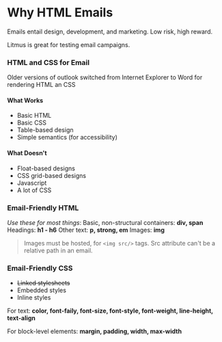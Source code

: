 # Why HTML Emails

Emails entail design, development, and marketing. Low risk, high reward.

Litmus is great for testing email campaigns.

### HTML and CSS for Email

Older versions of outlook switched from Internet Explorer to Word for rendering HTML an CSS

#### What Works
- Basic HTML
- Basic CSS
- Table-based design
- Simple semantics (for accessibility)

#### What Doesn't
- Float-based designs
- CSS grid-based designs
- Javascript
- A lot of CSS

### Email-Friendly HTML
*Use these for most things*:
Basic, non-structural containers: **div, span**
Headings: **h1 - h6**
Other text: **p, strong, em**
Images: **img**

> Images must be hosted, for `<img src/>` tags. Src attribute can't be a relative path in an email.

### Email-Friendly CSS
- ~~Linked stylesheets~~
- Embedded styles
- Inline styles

For text:
**color, font-faily, font-size, font-style, font-weight, line-height, text-align**

For block-level elements:
**margin, padding, width, max-width**